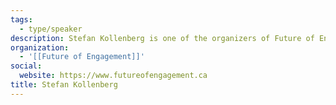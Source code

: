 ```yaml
---
tags:
  - type/speaker
description: Stefan Kollenberg is one of the organizers of Future of Engagement, leading their community building, fundraising, and recruitment. Prior to helping start Future of Engagement he led sales & marketing for multiple early stage technology startups, most recently as the Co-Founder of Crescendo, a Diversity & Inclusion Learning Software Company.
organization:
  - '[[Future of Engagement]]'
social:
  website: https://www.futureofengagement.ca
title: Stefan Kollenberg
---
```

